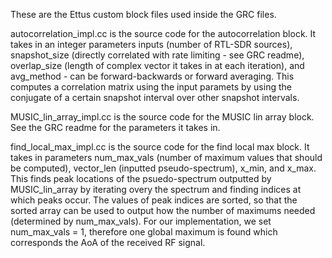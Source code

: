 These are the Ettus custom block files used inside the GRC files. 

autocorrelation_impl.cc is the source code for the autocorrelation block. It takes in an integer parameters inputs (number of RTL-SDR sources), snapshot_size (directly correlated with rate limiting - see GRC readme), overlap_size (length of complex vector it takes in at each iteration), and avg_method - can be forward-backwards or forward averaging. This computes a correlation matrix using the input paramets by using the conjugate of a certain snapshot interval over other snapshot intervals. 

MUSIC_lin_array_impl.cc is the source code for the MUSIC lin array block. See the GRC readme for the parameters it takes in.

find_local_max_impl.cc is the source code for the find local max block. It takes in parameters num_max_vals (number of maximum values that should be computed), vector_len (inputted pseudo-spectrum), x_min, and x_max. This finds peak locations of the psuedo-spectrum outputted by MUSIC_lin_array by iterating overy the spectrum and finding indices at which peaks occur. The values of peak indices are sorted, so that the sorted array can be used to output how the number of maximums needed (determined by num_max_vals). For our implementation, we set num_max_vals = 1, therefore one global maximum is found which corresponds the AoA of the received RF signal.

